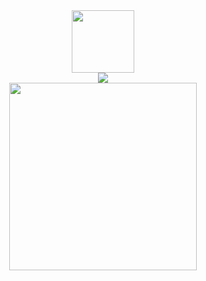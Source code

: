<div id="header" align="center">
  <img src="https://i.pinimg.com/originals/da/91/0e/da910eb6a6fefe154615509504477a18.gif" width=100>
</div>
<div id="badges" align="center">
  <img src="https://komarev.com/ghpvc/?username=Ex-Opera">
</div>
<div id="cutie" align="center">
  <img src="https://img.wattpad.com/949694ecc6d9f185e5495a7f9fc446b8e5b0753a/68747470733a2f2f73332e616d617a6f6e6177732e636f6d2f776174747061642d6d656469612d736572766963652f53746f7279496d6167652f4b45587359736f2d4e4d4a4a50673d3d2d3234393939373335302e313434393163396536353935396533382e676966?s=fit&w=720&h=720" width=300>
</div>
